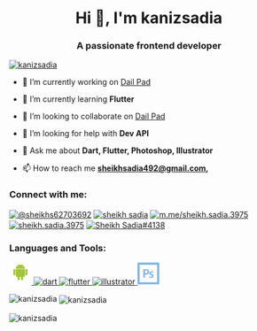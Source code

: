 <h1 align="center">Hi 👋, I'm kanizsadia</h1>
<h3 align="center">A passionate frontend developer</h3>

<p align="left"> <a href="https://github.com/ryo-ma/github-profile-trophy"><img src="https://github-profile-trophy.vercel.app/?username=kanizsadia" alt="kanizsadia" /></a> </p>

- 🔭 I’m currently working on [Dail Pad](git@github.com:kanizsadia/Dail-Pad.git)

- 🌱 I’m currently learning **Flutter**

- 👯 I’m looking to collaborate on [Dail Pad](git@github.com:kanizsadia/Dail-Pad.git)

- 🤝 I’m looking for help with **Dev API**

- 💬 Ask me about **Dart, Flutter, Photoshop, Illustrator**

- 📫 How to reach me **sheikhsadia492@gmail.com,**

<h3 align="left">Connect with me:</h3>
<p align="left">
<a href="https://twitter.com/@sheikhs62703692" target="blank"><img align="center" src="https://raw.githubusercontent.com/rahuldkjain/github-profile-readme-generator/master/src/images/icons/Social/twitter.svg" alt="@sheikhs62703692" height="30" width="40" /></a>
<a href="https://linkedin.com/in/sheikh sadia" target="blank"><img align="center" src="https://raw.githubusercontent.com/rahuldkjain/github-profile-readme-generator/master/src/images/icons/Social/linked-in-alt.svg" alt="sheikh sadia" height="30" width="40" /></a>
<a href="https://fb.com/m.me/sheikh.sadia.3975" target="blank"><img align="center" src="https://raw.githubusercontent.com/rahuldkjain/github-profile-readme-generator/master/src/images/icons/Social/facebook.svg" alt="m.me/sheikh.sadia.3975" height="30" width="40" /></a>
<a href="https://instagram.com/sheikh.sadia.3975" target="blank"><img align="center" src="https://raw.githubusercontent.com/rahuldkjain/github-profile-readme-generator/master/src/images/icons/Social/instagram.svg" alt="sheikh.sadia.3975" height="30" width="40" /></a>
<a href="https://discord.gg/Sheikh Sadia#4138" target="blank"><img align="center" src="https://raw.githubusercontent.com/rahuldkjain/github-profile-readme-generator/master/src/images/icons/Social/discord.svg" alt="Sheikh Sadia#4138" height="30" width="40" /></a>
</p>

<h3 align="left">Languages and Tools:</h3>
<p align="left"> <a href="https://developer.android.com" target="_blank" rel="noreferrer"> <img src="https://raw.githubusercontent.com/devicons/devicon/master/icons/android/android-original-wordmark.svg" alt="android" width="40" height="40"/> </a> <a href="https://dart.dev" target="_blank" rel="noreferrer"> <img src="https://www.vectorlogo.zone/logos/dartlang/dartlang-icon.svg" alt="dart" width="40" height="40"/> </a> <a href="https://flutter.dev" target="_blank" rel="noreferrer"> <img src="https://www.vectorlogo.zone/logos/flutterio/flutterio-icon.svg" alt="flutter" width="40" height="40"/> </a> <a href="https://www.adobe.com/in/products/illustrator.html" target="_blank" rel="noreferrer"> <img src="https://www.vectorlogo.zone/logos/adobe_illustrator/adobe_illustrator-icon.svg" alt="illustrator" width="40" height="40"/> </a> <a href="https://www.photoshop.com/en" target="_blank" rel="noreferrer"> <img src="https://raw.githubusercontent.com/devicons/devicon/master/icons/photoshop/photoshop-line.svg" alt="photoshop" width="40" height="40"/> </a> </p>

<p><img align="left" src="https://github-readme-stats.vercel.app/api/top-langs?username=kanizsadia&show_icons=true&locale=en&layout=compact" alt="kanizsadia" /></p>

<p>&nbsp;<img align="center" src="https://github-readme-stats.vercel.app/api?username=kanizsadia&show_icons=true&locale=en" alt="kanizsadia" /></p>

<p><img align="center" src="https://github-readme-streak-stats.herokuapp.com/?user=kanizsadia&" alt="kanizsadia" /></p>
